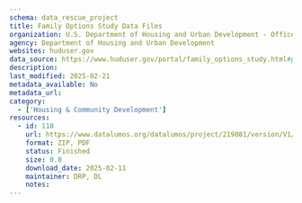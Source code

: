 ```yaml
---
schema: data_rescue_project 
title: Family Options Study Data Files
organization: U.S. Department of Housing and Urban Development - Office of Policy Development and Research
agency: Department of Housing and Urban Development
websites: huduser.gov
data_source: https://www.huduser.gov/portal/family_options_study.html#pdr-overview
description: 
last_modified: 2025-02-21
metadata_available: No
metadata_url: 
category:
  - ['Housing & Community Development'] 
resources:
  - id: 118
    url: https://www.datalumos.org/datalumos/project/219081/version/V1/view
    format: ZIP, PDF
    status: Finished
    size: 0.0
    download_date: 2025-02-11
    maintainer: DRP, DL
    notes: 
---
```


